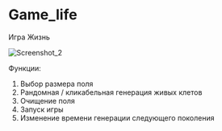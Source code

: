 # Game_life
Игра Жизнь

![Screenshot_2](https://github.com/Kaate/Game_life/assets/11688052/3fa41047-fea0-41be-8858-1115ecd3c273)

Функции:
1. Выбор размера поля
2. Рандомная / кликабельная генерация живых клетов 
3. Очищение поля
4. Запуск игры
5. Изменение времени генерации следующего поколения
